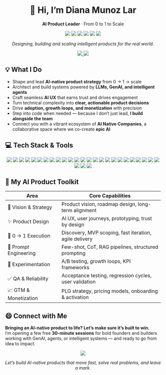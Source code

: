 <h1 align="center">👋 Hi, I’m Diana Munoz Lar</h1>

<p align="center">
  <strong>AI Product Leader</strong> · From 0 to 1 to Scale
  <p align="center">
    <img src="https://img.shields.io/badge/Gen_AI-8B31DB"/>
    <img src="https://img.shields.io/badge/AI-00DB9B"/>
    <img src="https://img.shields.io/badge/Agents-DC6700"/>
      <img src="https://img.shields.io/badge/Product-0DB9B"/>
    <img src="https://img.shields.io/badge/UX/UI-00DBD4"/>
    <img src="https://img.shields.io/badge/Growth-006ADC"/>
  </p>
</p>

<p align="center">
  <em>Designing, building and scaling intelligent products for the real world.</em>
</p>

<div align="center">
  <a href="https://www.linkedin.com/in/diana-munoz-lar-a473aa18a/">
    <img src="https://img.shields.io/badge/Connect_on_LinkedIn-blue" />
  </a>
  <a href="mailto:diana@pymut.ai">
    <img src="https://img.shields.io/badge/Email_Me-D14836?style=flat&logo=Gmail&logoColor=white" />
  </a>
</div>


## 💡 What I Do

- Shape and lead **AI-native product strategy** from 0 → 1 → scale  
- Architect and build systems powered by **LLMs, GenAI, and intelligent agents**  
- Craft seamless **AI UX** that earns trust and drives engagement  
- Turn technical complexity into **clear, actionable product decisions**  
- Drive **adoption, growth loops, and monetization** with precision  
- Step into code when needed — because I don’t just lead, **I build alongside the team**
- Connect you with a vibrant ecosystem of **AI Native Companies**, a collaborative space where we co-create **epic AI**


## 💻 Tech Stack & Tools

<div align="center">
  <img src="https://img.shields.io/badge/OpenAI-412991?style=flat&logo=openai&logoColor=white" />
  <img src="https://img.shields.io/badge/Anthropic-000000?style=flat" />
  <img src="https://img.shields.io/badge/LangChain-006B75?style=flat" />
  <img src="https://img.shields.io/badge/LangSmith-3F3F3F?style=flat&logoColor=white" />
  <img src="https://img.shields.io/badge/LangGraph-000000?style=flat&logoColor=white" />
  <img src="https://img.shields.io/badge/LlamaIndex-4B3263?style=flat&logoColor=white" />
  <img src="https://img.shields.io/badge/Pinecone-00B8A9?style=flat&logoColor=white" />
  <img src="https://img.shields.io/badge/AWS-232F3E?style=flat&logo=amazonaws&logoColor=white" />
  <img src="https://img.shields.io/badge/Azure-0078D4?style=flat&logo=microsoftazure&logoColor=white" />
  <img src="https://img.shields.io/badge/Supabase-3ECF8E?style=flat&logo=supabase&logoColor=white" />
  <img src="https://img.shields.io/badge/SQL-336791?style=flat&logo=postgresql&logoColor=white" />
  <img src="https://img.shields.io/badge/Amplitude-1E2B4D?style=flat&logo=amplitude&logoColor=white" />
  <img src="https://img.shields.io/badge/Mixpanel-7011F5?style=flat&logo=mixpanel&logoColor=white" />
  <img src="https://img.shields.io/badge/Looker_Studio-4285F4?style=flat&logo=googleanalytics&logoColor=white" />
  <img src="https://img.shields.io/badge/Hotjar-FF5733?style=flat&logo=hotjar&logoColor=white" />
  <img src="https://img.shields.io/badge/Lovable-E91E63?style=flat&logoColor=white" />
  <img src="https://img.shields.io/badge/N8N-EF4E0F?style=flat&logo=n8n&logoColor=white" />
  <img src="https://img.shields.io/badge/Airtable-18BFFF?style=flat&logo=airtable&logoColor=white" />
  <img src="https://img.shields.io/badge/Notion-000000?style=flat&logo=notion&logoColor=white" />
  <img src="https://img.shields.io/badge/Jira-0052CC?style=flat&logo=jira&logoColor=white" />
  <img src="https://img.shields.io/badge/Confluence-172B4D?style=flat&logo=confluence&logoColor=white" />
  <img src="https://img.shields.io/badge/Trello-0079BF?style=flat&logo=trello&logoColor=white" />
  <img src="https://img.shields.io/badge/Slack-4A154B?style=flat&logo=slack&logoColor=white" />
  <img src="https://img.shields.io/badge/Google_Workspace-4285F4?style=flat&logo=google&logoColor=white" />
  <img src="https://img.shields.io/badge/Figma-F24E1E?style=flat&logo=figma&logoColor=white" />
  <img src="https://img.shields.io/badge/Miro-050038?style=flat&logo=miro&logoColor=white" />
  <img src="https://img.shields.io/badge/HubSpot-FF7A59?style=flat&logo=hubspot&logoColor=white" />
  <img src="https://img.shields.io/badge/Salesforce-00A1E0?style=flat&logo=salesforce&logoColor=white" />
</div>


## 🔧 My AI Product Toolkit

| Area                | Core Capabilities |
|------------------------|----------------------|
| 🧭 Vision & Strategy   | Product vision, roadmap design, long-term alignment |
| ✨ Product Design      | AI UX, user journeys, prototyping, trust by design |
| 🚀 0 → 1 Execution     | Discovery, MVP scoping, fast iteration, agile delivery |
| 🧠 Prompt Engineering  | Few-shot, CoT, RAG pipelines, structured prompting |
| 🧪 Experimentation     | A/B testing, growth loops, KPI frameworks |
| ✅ QA & Reliability    | Acceptance testing, regression cycles, user validation |
| 📈 GTM & Monetization | PLG strategy, pricing models, onboarding & activation |



## 😄 Connect with Me

**Bringing an AI-native product to life? Let’s make sure it’s built to win.**  
I’m opening a few free **30-minute sessions** for bold founders and builders working with GenAI, agents, or intelligent systems — and ready to go from idea to impact.

<div align="center">
  <a href="https://calendly.com/diana-pymut/ai-product-feedback-call" target="_blank">
    <img src="https://img.shields.io/badge/%20Schedule%20a%20Call-4af08c?style=flat-square&logo=googlemeet&logoColor=white&labelColor=4af08c" />
  </a>
</div>

<p align="center"><em>Let’s build AI-native products that move fast, solve real problems, and leave a mark.
